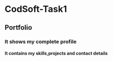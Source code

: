 # CodSoft-Task1
## Portfolio
### It shows my complete profile
#### It contains my skills,projects and contact details

